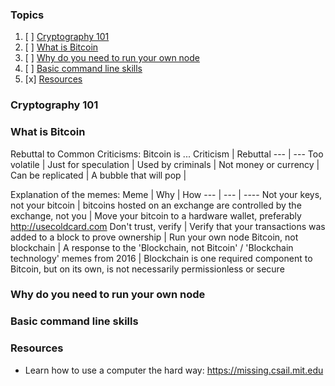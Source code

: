 ### Topics
1. [ ] [Cryptography 101](#why-do-you-need-to-run-your-own-node)
1. [ ] [What is Bitcoin](#what-is-bitcoin)
1. [ ] [Why do you need to run your own node](#why-do-you-need-to-run-your-own-node)
1. [ ] [Basic command line skills](#basic-command-line-skills)
1. [x] [Resources](#resources)

### Cryptography 101

### What is Bitcoin

Rebuttal to Common Criticisms: Bitcoin is ...
Criticism | Rebuttal
--- | ---
Too volatile | 
Just for speculation | 
Used by criminals |
Not money or currency |
Can be replicated |
A bubble that will pop | 


Explanation of the memes:
Meme | Why | How
--- | --- | ----
Not your keys, not your bitcoin | bitcoins hosted on an exchange are controlled by the exchange, not you | Move your bitcoin to a hardware wallet, preferably http://usecoldcard.com
Don't trust, verify | Verify that your transactions was added to a block to prove ownership | Run your own node
Bitcoin, not blockchain | A response to the 'Blockchain, not Bitcoin' / 'Blockchain technology' memes from 2016 | Blockchain is one required component to Bitcoin, but on its own, is not necessarily permissionless or secure


### Why do you need to run your own node

### Basic command line skills

### Resources

- Learn how to use a computer the hard way: https://missing.csail.mit.edu
